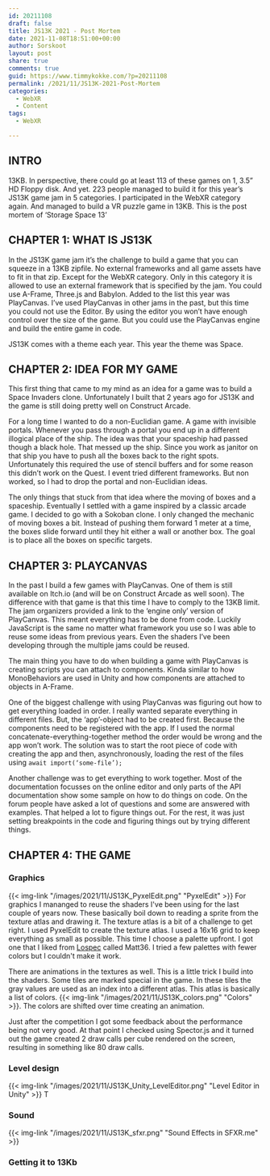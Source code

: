 ```yaml
---
id: 20211108
draft: false
title: JS13K 2021 - Post Mortem
date: 2021-11-08T18:51:00+00:00
author: Sorskoot
layout: post
share: true
comments: true
guid: https://www.timmykokke.com/?p=20211108
permalink: /2021/11/JS13K-2021-Post-Mortem
categories:
  - WebXR
  - Content
tags:
  - WebXR

---
```

## INTRO
13KB. In perspective, there could go at least 113 of these games on 1, 3.5” HD Floppy disk.
And yet. 223 people managed to build it for this year’s JS13K game jam in 5 categories.
I participated in the WebXR category again. And managed to build a VR puzzle game in 13KB.
This is the post mortem of ‘Storage Space 13’

## CHAPTER 1: WHAT IS JS13K
In the JS13K game jam it’s the challenge to build a game that you can squeeze in a 13KB zipfile. No external frameworks and all game assets have to fit in that zip.
Except for the WebXR category. Only in this category it is allowed to use an external framework that is specified by the jam. You could use A-Frame, Three.js and Babylon. Added to the list this year was PlayCanvas. I’ve used PlayCanvas in other jams in the past, but this time you could not use the Editor. By using the editor you won’t have enough control over the size of the game. But you could use the PlayCanvas engine and build the entire game in code.

JS13K comes with a theme each year. This year the theme was Space. 

## CHAPTER 2: IDEA FOR MY GAME
This first thing that came to my mind as an idea for a game was to build a Space Invaders clone. Unfortunately I built that 2 years ago for JS13K and the game is still doing pretty well on Construct Arcade. 

For a long time I wanted to do a non-Euclidian game. A game with invisible portals. Whenever you pass through a portal you end up in a different illogical place of the ship. The idea was that your spaceship had passed though a black hole. That messed up the ship. Since you work as janitor on that ship you have to push all the boxes back to the right spots. Unfortunately this required the use of stencil buffers and for some reason this didn’t work on the Quest. I event tried different frameworks. But non worked, so I had to drop the portal and non-Euclidian ideas.

The only things that stuck from that idea where the moving of boxes and a spaceship. Eventually I settled with a game inspired by a classic arcade game. I decided to go with a Sokoban clone. I only changed the mechanic of moving boxes a bit. Instead of pushing them forward 1 meter at a time, the boxes slide forward until they hit either a wall or another box. The goal is to place all the boxes on specific targets.     

## CHAPTER 3: PLAYCANVAS
In the past I build a few games with PlayCanvas. One of them is still available on Itch.io (and will be on Construct Arcade as well soon). The difference with that game is that this time I have to comply to the 13KB limit. The jam organizers provided a link to the ‘engine only’ version of PlayCanvas. This meant everything has to be done from code. Luckily JavaScript is the same no matter what framework you use so I was able to reuse some ideas from previous years. Even the shaders I’ve been developing through the multiple jams could be reused. 

The main thing you have to do when building a game with PlayCanvas is creating scripts you can attach to components. Kinda similar to how MonoBehaviors are used in Unity and how components are attached to objects in A-Frame. 

One of the biggest challenge with using PlayCanvas was figuring out how to get everything loaded in order. I really wanted separate everything in different files. But, the ‘app’-object had to be created first. Because the components need to be registered with the app. If I used the normal concatenate-everything-together method the order would be wrong and the app won’t work. The solution was to start the root piece of code with creating the app and then, asynchronously, loading the rest of the files using `await import(‘some-file’);`

Another challenge was to get everything to work together. Most of the documentation focusses on the online editor and only parts of the API documentation show some sample on how to do things on code. On the forum people have asked a lot of questions and some are answered with examples. That helped a lot to figure things out. For the rest, it was just setting breakpoints in the code and figuring things out by trying different things. 

## CHAPTER 4: THE GAME

### Graphics
{{< img-link "/images/2021/11/JS13K_PyxelEdit.png" "PyxelEdit" >}}
For graphics I mananged to reuse the shaders I've been using for the last couple of years now. These basically boil down to reading a sprite from the texture atlas and drawing it. The texture atlas is a bit of a challenge to get right. I used PyxelEdit to create the texture atlas. I used a 16x16 grid to keep everything as small as possible. This time I choose a palette upfront. I got one that I liked from [Lospec](https://lospec.com/palette-list/matt36) called Matt36. I tried a few palettes with fewer colors but I couldn't make it work. 

There are animations in the textures as well. This is a little trick I build into the shaders. Some tiles are marked special in the game. In these tiles the gray values are used as an index into a different atlas. This atlas is basically a list of colors. 
 {{< img-link "/images/2021/11/JS13K_colors.png" "Colors" >}}. The colors are shifted over time creating an animation.

Just after the competition I got some feedback about the performance being not very good. At that point I checked using Spector.js and it turned out the game created 2 draw calls per cube rendered on the screen, resulting in something like 80 draw calls.   

###	Level design
{{< img-link "/images/2021/11/JS13K_Unity_LevelEditor.png" "Level Editor in Unity" >}}
T
###	Sound
{{< img-link "/images/2021/11/JS13K_sfxr.png" "Sound Effects in SFXR.me" >}}

###	Getting it to 13Kb


